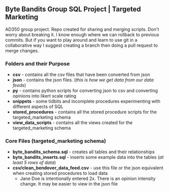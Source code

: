 ## Byte Bandits Group SQL Project | Targeted Marketing
AD350 group project. Repo created for sharing and merging scripts. Don't worry about breaking it. I know enough where we can rollback to previous commits.
But if you want to play around and learn to use git in a collaborative way I suggest creating a branch then doing a pull request to merge changes.

### Folders and their Purpose
* **csv** - contains all the csv files that have been converted from json
* **json** - contains the json files. (_this is how we get data from our data feeds_)
* **py** - contains python scripts for converting json to csv and converting opinions into likert scale rating
* **snippets** - some tidbits and incomplete procedures experimenting with different aspects of SQL
* **stored_procedures** - contains all the stored procedure scripts for the targeted_marketing schema
* **view_data_scripts** - contains all the views created for the targeted_marketing schema

### Core Files (targeted_marketing schema)
* **byte_bandits_schema.sql** - creates all tables and their relationships
* **byte_bandits_inserts.sql** - inserts some example data into the tables (_at least 5 rows of data_)
* **csv/clean_bendover_data_feed.csv** - use this file or the json equivalent when creating stored procedures to load data
  * Jane Doe is intentionally entered 2x. There is an opinion intensity change. It may be easier to view in the json file
